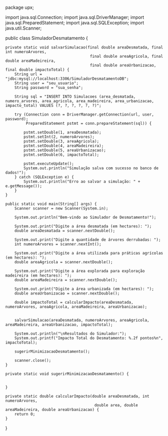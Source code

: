 package upx;

import java.sql.Connection;
import java.sql.DriverManager;
import java.sql.PreparedStatement;
import java.sql.SQLException;
import java.util.Scanner;

public class SimuladorDesmatamento {

    private static void salvarSimulacao(final double areaDesmatada, final int numeroArvores, 
                                         final double areaAgricola, final double areaMadeireira, 
                                         final double areaUrbanizacao, final double impactoTotal) {
        String url = "jdbc:mysql://localhost:3306/SimuladorDesmatamentoDB";
        String user = "seu_usuario"; 
        String password = "sua_senha"; 

        String sql = "INSERT INTO Simulacoes (area_desmatada, numero_arvores, area_agricola, area_madeireira, area_urbanizacao, impacto_total) VALUES (?, ?, ?, ?, ?, ?)";

        try (Connection conn = DriverManager.getConnection(url, user, password);
             PreparedStatement pstmt = conn.prepareStatement(sql)) {
            
            pstmt.setDouble(1, areaDesmatada);
            pstmt.setInt(2, numeroArvores);
            pstmt.setDouble(3, areaAgricola);
            pstmt.setDouble(4, areaMadeireira);
            pstmt.setDouble(5, areaUrbanizacao);
            pstmt.setDouble(6, impactoTotal);
            
            pstmt.executeUpdate();
            System.out.println("Simulação salva com sucesso no banco de dados!");
        } catch (SQLException e) {
            System.out.println("Erro ao salvar a simulação: " + e.getMessage());
        }
    }

    public static void main(String[] args) {
        Scanner scanner = new Scanner(System.in);

        System.out.println("Bem-vindo ao Simulador de Desmatamento!");

        System.out.print("Digite a área desmatada (em hectares): ");
        double areaDesmatada = scanner.nextDouble();

        System.out.print("Digite a quantidade de árvores derrubadas: ");
        int numeroArvores = scanner.nextInt();

        System.out.print("Digite a área utilizada para práticas agrícolas (em hectares): ");
        double areaAgricola = scanner.nextDouble();

        System.out.print("Digite a área explorada para exploração madeireira (em hectares): ");
        double areaMadeireira = scanner.nextDouble();

        System.out.print("Digite a área urbanizada (em hectares): ");
        double areaUrbanizacao = scanner.nextDouble();

        double impactoTotal = calcularImpacto(areaDesmatada, numeroArvores, areaAgricola, areaMadeireira, areaUrbanizacao);

       
        salvarSimulacao(areaDesmatada, numeroArvores, areaAgricola, areaMadeireira, areaUrbanizacao, impactoTotal);

        System.out.println("\nResultados do Simulador:");
        System.out.printf("Impacto Total do Desmatamento: %.2f pontos%n", impactoTotal);

        sugerirMinimizacaoDesmatamento();

        scanner.close();
    }

    private static void sugerirMinimizacaoDesmatamento() {
		
		
	}

	private static double calcularImpacto(double areaDesmatada, int numeroArvores, 
                                           double area, double areaMadeireira, double areaUrbanizacao) {
		return 0;
	}
}
